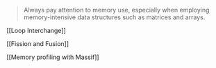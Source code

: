 > Always pay attention to memory use, especially when employing memory-intensive data structures such as matrices and arrays.

[[Loop Interchange]]

[[Fission and Fusion]]

[[Memory profiling with Massif]]

